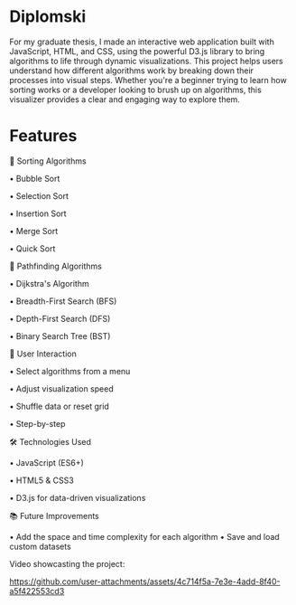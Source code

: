 # Diplomski

For my graduate thesis, I made an interactive web application built with JavaScript, HTML, and CSS, using the powerful D3.js library to bring algorithms to life through dynamic visualizations.
This project helps users understand how different algorithms work by breaking down their processes into visual steps. 
Whether you're a beginner trying to learn how sorting works or a developer looking to brush up on algorithms, 
this visualizer provides a clear and engaging way to explore them.

# Features

🔢 Sorting Algorithms

  • Bubble Sort

  • Selection Sort

  • Insertion Sort

  • Merge Sort

  • Quick Sort

🧭 Pathfinding Algorithms

  • Dijkstra's Algorithm

  • Breadth-First Search (BFS)

  • Depth-First Search (DFS)


• Binary Search Tree (BST)


🧰 User Interaction

  • Select algorithms from a menu

  • Adjust visualization speed

  • Shuffle data or reset grid

  • Step-by-step 


🛠️ Technologies Used

  • JavaScript (ES6+)

  • HTML5 & CSS3

  • D3.js for data-driven visualizations


📚 Future Improvements

  • Add the space and time complexity for each algorithm
  • Save and load custom datasets


Video showcasting the project:

https://github.com/user-attachments/assets/4c714f5a-7e3e-4add-8f40-a5f422553cd3


